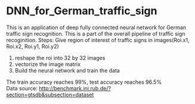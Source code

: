 # DNN_for_German_traffic_sign

This is an application of deep fully connected neural network for German traffic sign recognition. 
This is a part of the overall pipeline of traffic sign recoginition. 
Steps: 
  Give region of interest of traffic signs in images(Roi.x1, Roi.x2, Roi.y1, Roi.y2) 
  1. reshape the roi into 32 by 32 images 
  2. vectorize the image matrix 
  3. Build the neural network and train the data 
 
The train accuracy reaches 99%, test accuracy reaches 96.5%  
Data source: http://benchmark.ini.rub.de/?section=gtsdb&subsection=dataset
